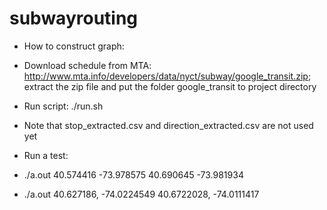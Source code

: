 subwayrouting
=============
* How to construct graph:
 * Download schedule from MTA: http://www.mta.info/developers/data/nyct/subway/google_transit.zip; extract the zip file and put the folder google_transit to project directory
 * Run script: ./run.sh

* Note that stop_extracted.csv and direction_extracted.csv are not used yet

* Run a test: 
 * ./a.out 40.574416 -73.978575 40.690645 -73.981934
 * ./a.out 40.627186, -74.0224549 40.6722028, -74.0111417
